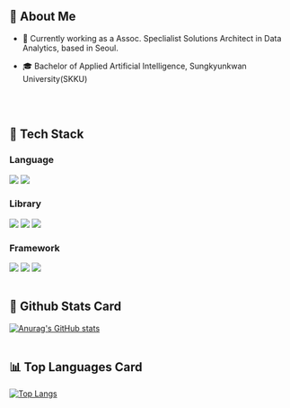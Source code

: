 <div>
  
  <!--Header-->
  <!--![header](https://capsule-render.vercel.app/api?type=waving&color=gradient&height=300&section=header&text=Good%20to%20see%20you%20%F0%9F%A4%97)-->
  
</div>

<div>
  <!--Body-->
  
  ## 👀 About Me
  - :raising_hand: Currently working as a Assoc. Speclialist Solutions Architect in Data Analytics, based in Seoul.<br/>
  <!--- :fire: I aim to become a Cloud AI Engineer.<br/>-->
  -  :mortar_board: Bachelor of Applied Artificial Intelligence, Sungkyunkwan University(SKKU)
  <br/>
  <br/>
  
  ## 🧱 Tech Stack
  ### Language
  <!--Python-->
  <img src="https://img.shields.io/badge/Python-3776AB?style=flat-square&logo=Python&logoColor=white"/>
  <!--JavaScript-->
  <img src="https://img.shields.io/badge/JavaScript-F7DF1E?style=flat-square&logo=JavaScript&logoColor=white"/>
  <!--HTML5-->
  <!--<img src="https://img.shields.io/badge/HTML5-E34F26?style=flat-square&logo=HTML5&logoColor=white"/>-->
  <!--CSS-->
  <!--<img src="https://img.shields.io/badge/CSS3-1572B6?style=flat-square&logo=CSS3&logoColor=white"/>-->
  <br/>
  
  ### Library
  <!--PyTorch-->
  <img src="https://img.shields.io/badge/PyTorch-EE4C2C?style=flat-square&logo=PyTorch&logoColor=white"/>
  
  <img src="https://img.shields.io/badge/scikit-learn-F7931E?style=flat-square&logo=scikit-learn&logoColor=white"/>
  <!--Selenium-->
  <img src="https://img.shields.io/badge/Selenium-43B02A?style=flat-square&logo=Selenium&logoColor=white"/>
  <br/>
  
  ### Framework
  <!--Flask-->
  <img src="https://img.shields.io/badge/Flask-000000?style=flat-square&logo=Flask&logoColor=white"/>
  <!--Django-->
  <img src="https://img.shields.io/badge/Django-092E20?style=flat-square&logo=Django&logoColor=white"/>
  <!--React-->
  <img src="https://img.shields.io/badge/React-61DAFB?style=flat-square&logo=React&logoColor=white&Color=white"/>
  <br/>

  <!--### ETC-->
  <!--Amazon AWS-->
  <!--<img src="https://img.shields.io/badge/Amazon AWS-232F3E?style=flat-square&logo=Amazon AWS&logoColor=white"/>-->
  <!--Slack-->
  <!--<img src="https://img.shields.io/badge/Slack-4A154B?style=flat-square&logo=Slack&logoColor=white"/>-->
  <!--MySQL-->
  <!--<img src="https://img.shields.io/badge/MySQL-4479A1?style=flat-square&logo=MySQL&logoColor=white"/>-->
  <br/>

  ## 🤔 Github Stats Card
  [![Anurag's GitHub stats](https://github-readme-stats.vercel.app/api?username=Jiyu-Kim)](https://github.com/anuraghazra/github-readme-stats)
  <br/>
  <br/>
  ## 📊 Top Languages Card
  [![Top Langs](https://github-readme-stats.vercel.app/api/top-langs/?username=Jiyu-Kim&hide=Jupyter%20Notebook)](https://github.com/anuraghazra/github-readme-stats)
</div>
  




<!--
**Jiyu-Kim/Jiyu-Kim** is a ✨ _special_ ✨ repository because its `README.md` (this file) appears on your GitHub profile.

Here are some ideas to get you started:
- Hi there 👋
- 🔭 I’m currently working on ...
- 🌱 I’m currently learning ...
- 👯 I’m looking to collaborate on ...
- 🤔 I’m looking for help with ...
- 💬 Ask me about ...
- 📫 How to reach me: ...
- 😄 Pronouns: ...
- ⚡ Fun fact: ...
-->
